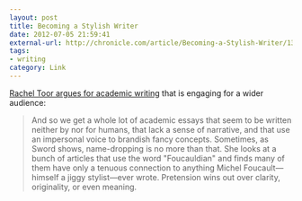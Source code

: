 ```yaml
---
layout: post
title: Becoming a Stylish Writer
date: 2012-07-05 21:59:41
external-url: http://chronicle.com/article/Becoming-a-Stylish-Writer/132677/
tags:
- writing
category: Link
---
```


[Rachel Toor argues for academic writing](http://chronicle.com/article/Becoming-a-Stylish-Writer/132677/) that is engaging for a wider audience:

> And so we get a whole lot of academic essays that seem to be written neither by nor for humans, that lack a sense of narrative, and that use an impersonal voice to brandish fancy concepts. Sometimes, as Sword shows, name-dropping is no more than that. She looks at a bunch of articles that use the word "Foucauldian" and finds many of them have only a tenuous connection to anything Michel Foucault—himself a jiggy stylist—ever wrote. Pretension wins out over clarity, originality, or even meaning.
